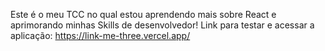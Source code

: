 Este é o meu TCC no qual estou aprendendo mais sobre React e aprimorando minhas Skills de desenvolvedor!
Link para testar e acessar a aplicação: https://link-me-three.vercel.app/
 
